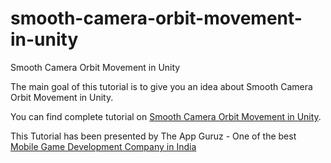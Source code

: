 # smooth-camera-orbit-movement-in-unity
Smooth Camera Orbit Movement in Unity

The main goal of this tutorial is to give you an idea about Smooth Camera Orbit Movement in Unity.

You can find complete tutorial on [Smooth Camera Orbit Movement in Unity](http://www.theappguruz.com/unity/smooth-camera-orbit-movement-in-unity/).

This Tutorial has been presented by The App Guruz - One of the best [Mobile Game Development Company in India](http://www.theappguruz.com/3d-game-development/)
